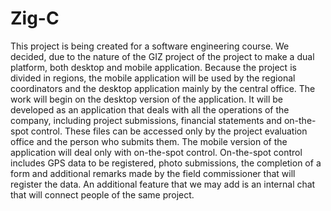 # Zig-C
This project is being created for a software engineering course. 
We decided, due to the nature of the GIZ project of the project to make a dual platform, both desktop and mobile application. Because the project is divided in regions, the mobile application will be used by the regional coordinators and the desktop application mainly by the central office.
 The work will begin on the desktop version of the application. It will be developed as an application that deals with all the operations of the company, including project submissions, financial statements and on-the-spot control. These files can be accessed only by the project evaluation office and the person who submits them.
The mobile version of the application will deal only with on-the-spot control. On-the-spot control includes GPS data to be registered, photo submissions, the completion of a form and additional remarks made by the field commissioner that will register the data. An additional feature that we may add is an internal chat that will connect people of the same project.

